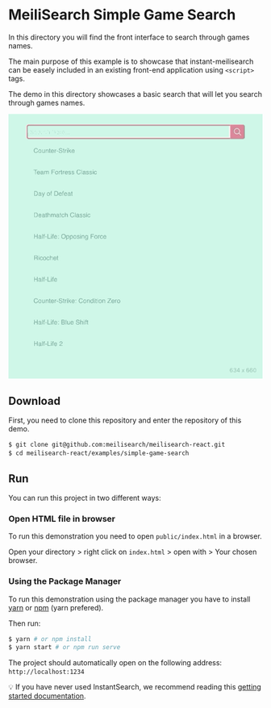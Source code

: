 # MeiliSearch Simple Game Search

In this directory you will find the front interface to search through games names. 

The main purpose of this example is to showcase that instant-meilisearch can be easely included in an existing front-end application using `<script>` tags.

The demo in this directory showcases a basic search that will let you search through games names. 

[![Nobel prices demo](asset/stardew.gif)](https://nobel.meilisearch.com)

## Download 

First, you need to clone this repository and enter the repository of this demo.

```bash
$ git clone git@github.com:meilisearch/meilisearch-react.git
$ cd meilisearch-react/examples/simple-game-search
```

## Run

You can run this project in two different ways:

### Open HTML file in browser

To run this demonstration you need to open `public/index.html` in a browser.

Open your directory > right click on `index.html` > open with > Your chosen browser.


### Using the Package Manager

To run this demonstration using the package manager you have to install [yarn](https://classic.yarnpkg.com/en/docs/install/) or [npm](https://www.npmjs.com/get-npm) (yarn prefered).

Then run:

```bash
$ yarn # or npm install
$ yarn start # or npm run serve
```

The project should automatically open on the following address: `http://localhost:1234`


💡 If you have never used InstantSearch, we recommend reading this [getting started documentation](https://www.algolia.com/doc/guides/building-search-ui/what-is-instantsearch/js/).
